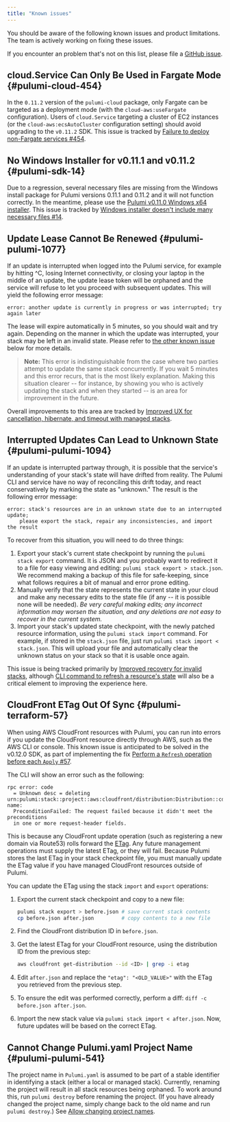 ```yaml
---
title: "Known issues"
---
```


You should be aware of the following known issues and product limitations.  The team is actively working on fixing these issues.

If you encounter an problem that's not on this list, please file a [GitHub issue](https://github.com/pulumi/pulumi/issues/new). <!-- validate the link once public -->

## cloud.Service Can Only Be Used in Fargate Mode {#pulumi-cloud-454}

In the `0.11.2` version of the `pulumi-cloud` package, only Fargate can be targeted as a deployment mode (with the `cloud-aws:useFargate` configuration). Users of `cloud.Service` targeting a cluster of EC2 instances (or the `cloud-aws:ecsAutoCluster` configuration setting) should avoid upgrading to the `v0.11.2` SDK. This issue is tracked by [Failure to deploy non-Fargate services #454](https://github.com/pulumi/pulumi-cloud/issues/454).

## No Windows Installer for v0.11.1 and v0.11.2 {#pulumi-sdk-14}

Due to a regression, several necessary files are missing from the Windows install package for Pulumi versions 0.11.1 and 0.11.2 and it will not function correctly. In the meantime, please use the [Pulumi v0.11.0 Windows x64 installer](/releases/pulumi-v0.11.0-windows.x64.zip). This issue is tracked by [Windows installer doesn't include many necessary files #14](https://github.com/pulumi/sdk/issues/14).

## Update Lease Cannot Be Renewed {#pulumi-pulumi-1077}

If an update is interrupted when logged into the Pulumi service, for example by hitting ^C, losing Internet connectivity, or closing your laptop in the middle of an update, the update lease token will be orphaned and the service will refuse to let you proceed with subsequent updates.  This will yield the following error message:

    error: another update is currently in progress or was interrupted; try again later

The lease will expire automatically in 5 minutes, so you should wait and try again.  Depending on the manner in which the update was interrupted, your stack may be left in an invalid state.  Please refer to [the other known issue](#pulumi-pulumi-1094) below for more details.

> **Note:** This error is indistinguishable from the case where two parties attempt to update the same stack concurrently.  If you wait 5 minutes and this error recurs, that is the most likely explanation.  Making this situation clearer -- for instance, by showing you who is actively updating the stack and when they started -- is an area for improvement in the future.

Overall improvements to this area are tracked by [Improved UX for cancellation, hibernate, and timeout with managed stacks](https://github.com/pulumi/pulumi/issues/1077).

## Interrupted Updates Can Lead to Unknown State {#pulumi-pulumi-1094}

If an update is interrupted partway through, it is possible that the service's understanding of your stack's state will have drifted from reality.  The Pulumi CLI and service have no way of reconciling this drift today, and react conservatively by marking the state as "unknown."  The result is the following error message:

    error: stack's resources are in an unknown state due to an interrupted update;
        please export the stack, repair any inconsistencies, and import the result

To recover from this situation, you will need to do three things:

1. Export your stack's current state checkpoint by running the `pulumi stack export` command.  It is JSON and you probably want to redirect it to a file for easy viewing and editing: `pulumi stack export > stack.json`.  We recommend making a backup of this file for safe-keeping, since what follows requires a bit of manual and error prone editing.
2. Manually verify that the state represents the current state in your cloud and make any necessary edits to the state file (if any -- it is possible none will be needed).  *Be very careful making edits; any incorrect information may worsen the situation, and any deletions are not easy to recover in the current system.*
3. Import your stack's updated state checkpoint, with the newly patched resource information, using the `pulumi stack import` command.  For example, if stored in the `stack.json` file, just run `pulumi stack import < stack.json`.  This will upload your file and automatically clear the unknown status on your stack so that it is usable once again.

This issue is being tracked primarily by [Improved recovery for invalid stacks](https://github.com/pulumi/pulumi/issues/1094), although [CLI command to refresh a resource's state](https://github.com/pulumi/pulumi/issues/1081) will also be a critical element to improving the experience here.

## CloudFront ETag Out Of Sync {#pulumi-terraform-57}

When using AWS CloudFront resources with Pulumi, you can run into errors if you update the CloudFront resource directly through AWS, such as the AWS CLI or console. This known issue is anticipated to be solved in the v0.12.0 SDK, as part of implementing the fix [Perform a `Refresh` operation before each `Apply` #57](https://github.com/pulumi/pulumi-terraform/issues/57).

The CLI will show an error such as the following:

```
rpc error: code
  = Unknown desc = deleting urn:pulumi:stack::project::aws:cloudfront/distribution:Distribution::cdn-name:
  PreconditionFailed: The request failed because it didn't meet the preconditions
  in one or more request-header fields.
```

This is because any CloudFront update operation (such as registering a new domain via Route53) rolls forward the [ETag](https://en.wikipedia.org/wiki/HTTP_ETag). Any future management operations must supply the latest ETag, or they will fail. Because Pulumi stores the last ETag in your stack checkpoint file, you must manually update the ETag value if you have managed CloudFront resources outside of Pulumi.

You can update the ETag using the stack `import` and `export` operations:

1.  Export the current stack checkpoint and copy to a new file:

    ```bash
    pulumi stack export > before.json # save current stack contents
    cp before.json after.json         # copy contents to a new file
    ```

1.  Find the CloudFront distribution ID in `before.json`.

1.  Get the latest ETag for your CloudFront resource, using the distribution ID from the previous step:

    ```bash
    aws cloudfront get-distribution --id <ID> | grep -i etag
    ```

1.  Edit `after.json` and replace the `"etag": "<OLD_VALUE>"` with the ETag you retrieved from the previous step.

1.  To ensure the edit was performed correctly, perform a diff: `diff -c before.json after.json`.

1.  Import the new stack value via `pulumi stack import < after.json`. Now, future updates will be based on the correct ETag.

## Cannot Change Pulumi.yaml Project Name {#pulumi-pulumi-541}

The project name in `Pulumi.yaml` is assumed to be part of a stable identifier in identifying a stack (either a local or managed stack).  Currently, renaming the project will result in all stack resources being orphaned. To work around this, run `pulumi destroy` before renaming the project.  (If you have already changed the project name, simply change back to the old name and run `pulumi destroy`.)  See [Allow changing project names](https://github.com/pulumi/pulumi/issues/950).
